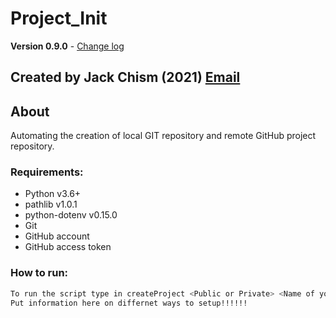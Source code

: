 # Project_Init

**Version 0.9.0** - [Change log](CHANGELOG.md)

Created by Jack Chism (2021) [Email](chismjack@yahoo.com)
---

## About
Automating the creation of local GIT repository and remote GitHub project repository.

### Requirements:
- Python            v3.6+
- pathlib           v1.0.1
- python-dotenv     v0.15.0
- Git
- GitHub account
- GitHub access token

### How to run:
```bash
To run the script type in createProject <Public or Private> <Name of your Project>
Put information here on differnet ways to setup!!!!!!
```





